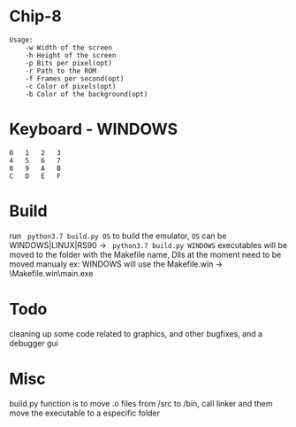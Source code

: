 # Chip-8

```
Usage:
    -w Width of the screen
    -h Height of the screen
    -p Bits per pixel(opt)
    -r Path to the ROM
    -f Frames per second(opt)
    -c Color of pixels(opt)
    -b Color of the background(opt)
```

# Keyboard - WINDOWS
```
0   1	2	3
4	5	6	7	
8	9   A   B
C   D   E   F
```

# Build
run ``` python3.7 build.py OS``` to build the emulator,
```OS``` can be WINDOWS|LINUX|RS90 -> ``` python3.7 build.py WINDOWS```
executables will be moved to the folder with the Makefile name,
Dlls at the moment need to be moved manualy
ex: WINDOWS will use the Makefile.win -> \Makefile.win\main.exe

# Todo
cleaning up some code related to graphics,
and other bugfixes, and a debugger gui

# Misc

build.py function is to move .o files from /src to /bin, 
call linker and them move the executable to a especific folder  


